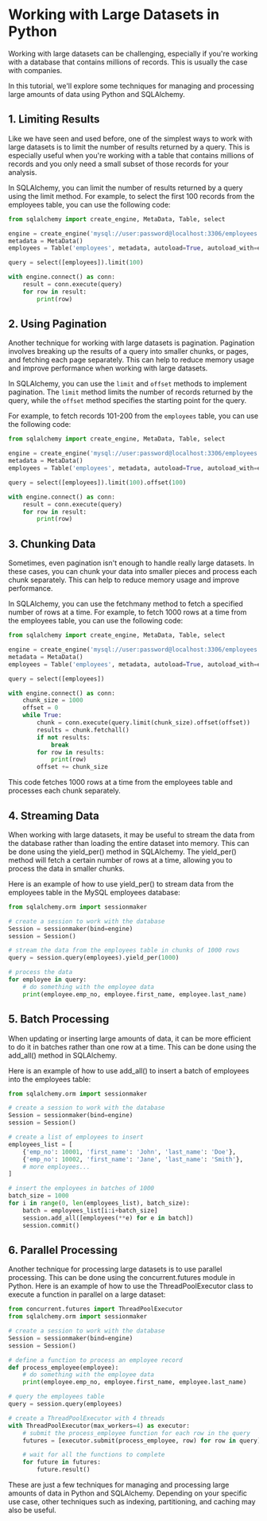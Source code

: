 # Working with Large Datasets in Python

Working with large datasets can be challenging, especially if you're working with a database that contains millions of records. This is usually the case with companies. 

In this tutorial, we'll explore some techniques for managing and processing large amounts of data using Python and SQLAlchemy. 

## 1. Limiting Results

Like we have seen and used before, one of the simplest ways to work with large datasets is to limit the number of results returned by a query. This is especially useful when you're working with a table that contains millions of records and you only need a small subset of those records for your analysis.

In SQLAlchemy, you can limit the number of results returned by a query using the limit method. For example, to select the first 100 records from the employees table, you can use the following code:

```py
from sqlalchemy import create_engine, MetaData, Table, select

engine = create_engine('mysql://user:password@localhost:3306/employees')
metadata = MetaData()
employees = Table('employees', metadata, autoload=True, autoload_with=engine)

query = select([employees]).limit(100)

with engine.connect() as conn:
    result = conn.execute(query)
    for row in result:
        print(row)
```

## 2. Using Pagination

Another technique for working with large datasets is pagination. Pagination involves breaking up the results of a query into smaller chunks, or pages, and fetching each page separately. This can help to reduce memory usage and improve performance when working with large datasets.

In SQLAlchemy, you can use the `limit` and `offset` methods to implement pagination. The `limit` method limits the number of records returned by the query, while the `offset` method specifies the starting point for the query.

For example, to fetch records 101-200 from the `employees` table, you can use the following code:
```py
from sqlalchemy import create_engine, MetaData, Table, select

engine = create_engine('mysql://user:password@localhost:3306/employees')
metadata = MetaData()
employees = Table('employees', metadata, autoload=True, autoload_with=engine)

query = select([employees]).limit(100).offset(100)

with engine.connect() as conn:
    result = conn.execute(query)
    for row in result:
        print(row)
```

## 3. Chunking Data

Sometimes, even pagination isn't enough to handle really large datasets. In these cases, you can chunk your data into smaller pieces and process each chunk separately. This can help to reduce memory usage and improve performance.

In SQLAlchemy, you can use the fetchmany method to fetch a specified number of rows at a time. For example, to fetch 1000 rows at a time from the employees table, you can use the following code:

```py
from sqlalchemy import create_engine, MetaData, Table, select

engine = create_engine('mysql://user:password@localhost:3306/employees')
metadata = MetaData()
employees = Table('employees', metadata, autoload=True, autoload_with=engine)

query = select([employees])

with engine.connect() as conn:
    chunk_size = 1000
    offset = 0
    while True:
        chunk = conn.execute(query.limit(chunk_size).offset(offset))
        results = chunk.fetchall()
        if not results:
            break
        for row in results:
            print(row)
        offset += chunk_size
```
This code fetches 1000 rows at a time from the employees table and processes each chunk separately.

## 4. Streaming Data

When working with large datasets, it may be useful to stream the data from the database rather than loading the entire dataset into memory. This can be done using the yield_per() method in SQLAlchemy. The yield_per() method will fetch a certain number of rows at a time, allowing you to process the data in smaller chunks.

Here is an example of how to use yield_per() to stream data from the employees table in the MySQL employees database:

```py
from sqlalchemy.orm import sessionmaker

# create a session to work with the database
Session = sessionmaker(bind=engine)
session = Session()

# stream the data from the employees table in chunks of 1000 rows
query = session.query(employees).yield_per(1000)

# process the data
for employee in query:
    # do something with the employee data
    print(employee.emp_no, employee.first_name, employee.last_name)
```

## 5. Batch Processing
When updating or inserting large amounts of data, it can be more efficient to do it in batches rather than one row at a time. This can be done using the add_all() method in SQLAlchemy.

Here is an example of how to use add_all() to insert a batch of employees into the employees table:
```py
from sqlalchemy.orm import sessionmaker

# create a session to work with the database
Session = sessionmaker(bind=engine)
session = Session()

# create a list of employees to insert
employees_list = [
    {'emp_no': 10001, 'first_name': 'John', 'last_name': 'Doe'},
    {'emp_no': 10002, 'first_name': 'Jane', 'last_name': 'Smith'},
    # more employees...
]

# insert the employees in batches of 1000
batch_size = 1000
for i in range(0, len(employees_list), batch_size):
    batch = employees_list[i:i+batch_size]
    session.add_all([employees(**e) for e in batch])
    session.commit()
```

## 6. Parallel Processing
Another technique for processing large datasets is to use parallel processing. This can be done using the concurrent.futures module in Python. Here is an example of how to use the ThreadPoolExecutor class to execute a function in parallel on a large dataset:
```py
from concurrent.futures import ThreadPoolExecutor
from sqlalchemy.orm import sessionmaker

# create a session to work with the database
Session = sessionmaker(bind=engine)
session = Session()

# define a function to process an employee record
def process_employee(employee):
    # do something with the employee data
    print(employee.emp_no, employee.first_name, employee.last_name)

# query the employees table
query = session.query(employees)

# create a ThreadPoolExecutor with 4 threads
with ThreadPoolExecutor(max_workers=4) as executor:
    # submit the process_employee function for each row in the query
    futures = [executor.submit(process_employee, row) for row in query]

    # wait for all the functions to complete
    for future in futures:
        future.result()
```

These are just a few techniques for managing and processing large amounts of data in Python and SQLAlchemy. Depending on your specific use case, other techniques such as indexing, partitioning, and caching may also be useful.
